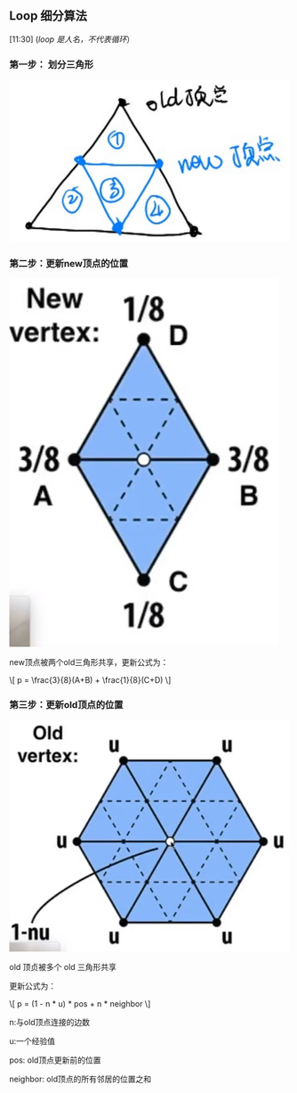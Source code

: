 ## Loop 细分算法

[11:30] (*loop 是人名，不代表循环*）

### 第一步： 划分三角形

![](../assets/Mesh_9.PNG)

### 第二步：更新new顶点的位置

![](../assets/Mesh_10.PNG)

new顶点被两个old三角形共享，更新公式为：

\\[
p = \frac{3}{8}(A+B) + \frac{1}{8}(C+D)
\\]

### 第三步：更新old顶点的位置

![](../assets/Mesh_11.PNG)

old 顶贞被多个 old 三角形共享

更新公式为：  

\\[
p = (1 - n * u) * pos + n * neighbor
\\]


n:与old顶点连接的边数

u:一个经验值

pos: old顶点更新前的位置

neighbor: old顶点的所有邻居的位置之和
